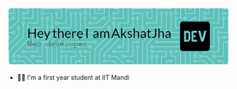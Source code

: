 ![Header](./github-header-image.png)
<br>
<ul>
  <li> 👨‍🎓 I'm a first year student at IIT Mandi</li>
</ul>
<!--
**AkshatJha0411/AkshatJha0411** is a ✨ _special_ ✨ repository because its `README.md` (this file) appears on your GitHub profile.

Here are some ideas to get you started:

- 🔭 I’m currently working on ...
- 🌱 I’m currently learning ...
- 👯 I’m looking to collaborate on ...
- 🤔 I’m looking for help with ...
- 💬 Ask me about ...
- 📫 How to reach me: ...
- 😄 Pronouns: ...
- ⚡ Fun fact: ...
-->
